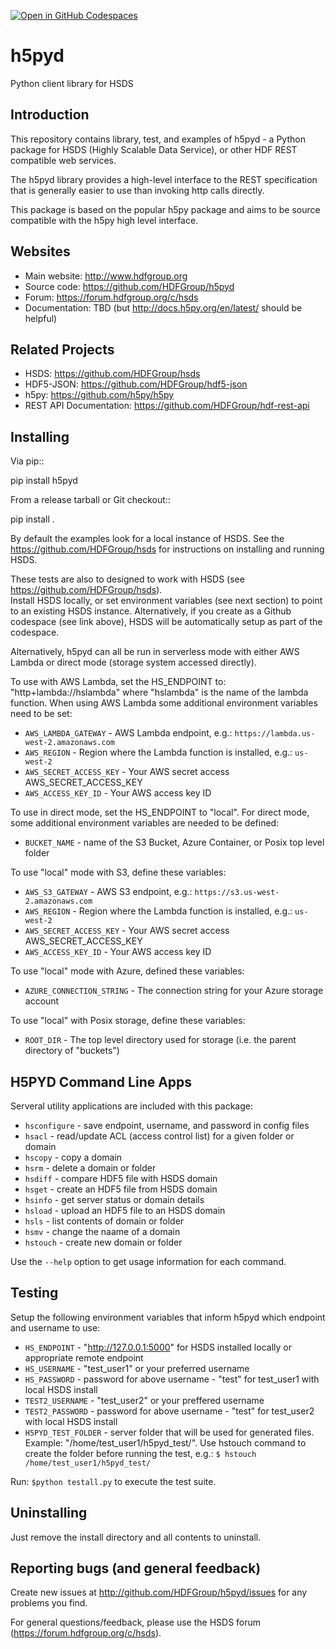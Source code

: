 [![Open in GitHub Codespaces](https://github.com/codespaces/badge.svg)](https://codespaces.new/hdfgroup/h5pyd)

h5pyd
=====

Python client library for HSDS


Introduction
------------
This repository contains library, test, and examples of h5pyd - a Python package for HSDS 
(Highly Scalable Data Service), or other HDF REST compatible web services.

The h5pyd library provides a high-level interface to the REST specification that is generally
easier to use than invoking http calls directly.

This package is based on the popular h5py package and aims to be source compatible with
the h5py high level interface.


Websites
--------

* Main website: http://www.hdfgroup.org
* Source code: https://github.com/HDFGroup/h5pyd
* Forum: https://forum.hdfgroup.org/c/hsds
* Documentation: TBD (but http://docs.h5py.org/en/latest/ should be helpful)

Related Projects
----------------

* HSDS: https://github.com/HDFGroup/hsds
* HDF5-JSON: https://github.com/HDFGroup/hdf5-json
* h5py: https://github.com/h5py/h5py
* REST API Documentation: https://github.com/HDFGroup/hdf-rest-api

Installing
-----------

Via pip::

   pip install h5pyd

From a release tarball or Git checkout::

   pip install .

By default the examples look for a local instance of HSDS.  See the  https://github.com/HDFGroup/hsds
for instructions on installing and running HSDS.

These tests are also to designed to work with HSDS (see https://github.com/HDFGroup/hsds).  
Install HSDS locally, or set environment variables (see next section)
to point to an existing HSDS instance.  Alternatively, if you create as a Github codespace 
(see link above), HSDS will be automatically setup as part of the codespace.

Alternatively, h5pyd can all be run in serverless mode with either AWS Lambda or direct mode (storage system accessed directly).

To use with AWS Lambda, set the HS_ENDPOINT to: "http+lambda://hslambda" where "hslambda" is the name
of the lambda function.  When using AWS Lambda some additional environment variables need to be set:

* ``AWS_LAMBDA_GATEWAY`` - AWS Lambda endpoint, e.g.: ``https://lambda.us-west-2.amazonaws.com``
* ``AWS_REGION`` - Region where the Lambda function is installed, e.g.: ``us-west-2``
* ``AWS_SECRET_ACCESS_KEY`` - Your AWS secret access AWS_SECRET_ACCESS_KEY
* ``AWS_ACCESS_KEY_ID`` - Your AWS access key ID


To use in direct mode, set the HS_ENDPOINT to "local".  For direct mode, some additional environment
variables are needed to be defined:

* ``BUCKET_NAME`` - name of the S3 Bucket, Azure Container, or Posix top level folder

To use "local" mode with S3, define these variables:

* ``AWS_S3_GATEWAY`` - AWS S3 endpoint, e.g.: ``https://s3.us-west-2.amazonaws.com``
* ``AWS_REGION`` - Region where the Lambda function is installed, e.g.: ``us-west-2``
* ``AWS_SECRET_ACCESS_KEY`` - Your AWS secret access AWS_SECRET_ACCESS_KEY
* ``AWS_ACCESS_KEY_ID`` - Your AWS access key ID

To use "local" mode with Azure, defined these variables:

* ``AZURE_CONNECTION_STRING`` - The connection string for your Azure storage account

To use "local" with Posix storage, define these variables:

* ``ROOT_DIR`` - The top level directory used for storage (i.e. the parent directory of "buckets")

H5PYD Command Line Apps
-----------------------

Serveral utility applications are included with this package:

* ``hsconfigure`` - save endpoint, username, and password in config files
* ``hsacl`` - read/update ACL (access control list) for a given folder or domain
* ``hscopy`` - copy a domain
* ``hsrm`` - delete a domain or folder
* ``hsdiff`` - compare HDF5 file with HSDS domain
* ``hsget`` - create an HDF5 file from HSDS domain
* ``hsinfo`` - get server status or domain details
* ``hsload`` - upload an HDF5 file to an HSDS domain
* ``hsls`` - list contents of domain or folder
* ``hsmv`` - change the naame of a domain
* ``hstouch`` - create new domain or folder

Use the ``--help`` option to get usage information for each command.

Testing
-------
Setup the following environment variables that inform h5pyd which endpoint and username to use:

* ``HS_ENDPOINT`` - "http://127.0.0.1:5000" for HSDS installed locally or appropriate remote endpoint
* ``HS_USERNAME`` - "test_user1" or your preferred username
* ``HS_PASSWORD`` - password for above username - "test" for test_user1 with local HSDS install
* ``TEST2_USERNAME`` - "test_user2" or your preffered username
* ``TEST2_PASSWORD`` - password for above username - "test" for test_user2 with local HSDS install
* ``H5PYD_TEST_FOLDER`` - server folder that will be used for generated files.  Example: "/home/test_user1/h5pyd_test/". Use hstouch command to create the folder before running the test, e.g.: ``$ hstouch /home/test_user1/h5pyd_test/``

Run: ``$python testall.py`` to execute the test suite.

Uninstalling
-------------

Just remove the install directory and all contents to uninstall.


Reporting bugs (and general feedback)
-------------------------------------

Create new issues at http://github.com/HDFGroup/h5pyd/issues for any problems you find.

For general questions/feedback, please use the HSDS forum (https://forum.hdfgroup.org/c/hsds).
